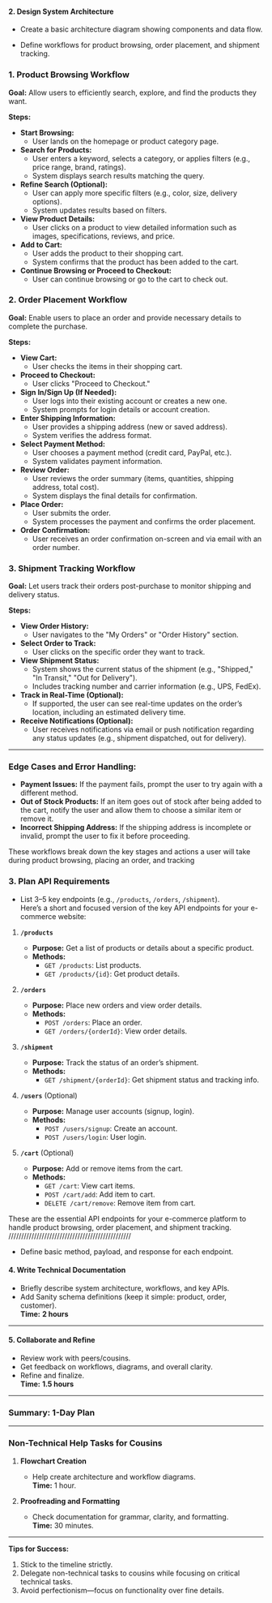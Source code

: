 #### **2. Design System Architecture**  
- Create a basic architecture diagram showing components and data flow.  

- Define workflows for product browsing, order placement, and shipment tracking.  

### 1. **Product Browsing Workflow**
   **Goal:** Allow users to efficiently search, explore, and find the products they want.

   **Steps:**
   - **Start Browsing:**
     - User lands on the homepage or product category page.
   - **Search for Products:**
     - User enters a keyword, selects a category, or applies filters (e.g., price range, brand, ratings).
     - System displays search results matching the query.
   - **Refine Search (Optional):**
     - User can apply more specific filters (e.g., color, size, delivery options).
     - System updates results based on filters.
   - **View Product Details:**
     - User clicks on a product to view detailed information such as images, specifications, reviews, and price.
   - **Add to Cart:**
     - User adds the product to their shopping cart.
     - System confirms that the product has been added to the cart.
   - **Continue Browsing or Proceed to Checkout:**
     - User can continue browsing or go to the cart to check out.

### 2. **Order Placement Workflow**
   **Goal:** Enable users to place an order and provide necessary details to complete the purchase.

   **Steps:**
   - **View Cart:**
     - User checks the items in their shopping cart.
   - **Proceed to Checkout:**
     - User clicks "Proceed to Checkout."
   - **Sign In/Sign Up (If Needed):**
     - User logs into their existing account or creates a new one.
     - System prompts for login details or account creation.
   - **Enter Shipping Information:**
     - User provides a shipping address (new or saved address).
     - System verifies the address format.
   - **Select Payment Method:**
     - User chooses a payment method (credit card, PayPal, etc.).
     - System validates payment information.
   - **Review Order:**
     - User reviews the order summary (items, quantities, shipping address, total cost).
     - System displays the final details for confirmation.
   - **Place Order:**
     - User submits the order.
     - System processes the payment and confirms the order placement.
   - **Order Confirmation:**
     - User receives an order confirmation on-screen and via email with an order number.

### 3. **Shipment Tracking Workflow**
   **Goal:** Let users track their orders post-purchase to monitor shipping and delivery status.

   **Steps:**
   - **View Order History:**
     - User navigates to the "My Orders" or "Order History" section.
   - **Select Order to Track:**
     - User clicks on the specific order they want to track.
   - **View Shipment Status:**
     - System shows the current status of the shipment (e.g., "Shipped," "In Transit," "Out for Delivery").
     - Includes tracking number and carrier information (e.g., UPS, FedEx).
   - **Track in Real-Time (Optional):**
     - If supported, the user can see real-time updates on the order’s location, including an estimated delivery time.
   - **Receive Notifications (Optional):**
     - User receives notifications via email or push notification regarding any status updates (e.g., shipment dispatched, out for delivery).

---

### Edge Cases and Error Handling:
- **Payment Issues:** If the payment fails, prompt the user to try again with a different method.
- **Out of Stock Products:** If an item goes out of stock after being added to the cart, notify the user and allow them to choose a similar item or remove it.
- **Incorrect Shipping Address:** If the shipping address is incomplete or invalid, prompt the user to fix it before proceeding.

These workflows break down the key stages and actions a user will take during product browsing, placing an order, and tracking 

### **3. Plan API Requirements**  
- List 3–5 key endpoints (e.g., `/products`, `/orders`, `/shipment`).  
Here’s a short and focused version of the key API endpoints for your e-commerce website:

1. **`/products`**
   - **Purpose:** Get a list of products or details about a specific product.
   - **Methods:** 
     - `GET /products`: List products.
     - `GET /products/{id}`: Get product details.

2. **`/orders`**
   - **Purpose:** Place new orders and view order details.
   - **Methods:** 
     - `POST /orders`: Place an order.
     - `GET /orders/{orderId}`: View order details.

3. **`/shipment`**
   - **Purpose:** Track the status of an order’s shipment.
   - **Methods:** 
     - `GET /shipment/{orderId}`: Get shipment status and tracking info.

4. **`/users`** (Optional)
   - **Purpose:** Manage user accounts (signup, login).
   - **Methods:**
     - `POST /users/signup`: Create an account.
     - `POST /users/login`: User login.

5. **`/cart`** (Optional)
   - **Purpose:** Add or remove items from the cart.
   - **Methods:**
     - `GET /cart`: View cart items.
     - `POST /cart/add`: Add item to cart.
     - `DELETE /cart/remove`: Remove item from cart.

These are the essential API endpoints for your e-commerce platform to handle product browsing, order placement, and shipment tracking.
////////////////////////////////////////////////
- Define basic method, payload, and response for each endpoint.  


#### **4. Write Technical Documentation**  
- Briefly describe system architecture, workflows, and key APIs.  
- Add Sanity schema definitions (keep it simple: product, order, customer).  
**Time:** **2 hours**  

---

#### **5. Collaborate and Refine**  
- Review work with peers/cousins.  
- Get feedback on workflows, diagrams, and overall clarity.  
- Refine and finalize.  
**Time:** **1.5 hours**  

---

### **Summary: 1-Day Plan**  


---

### **Non-Technical Help Tasks for Cousins**  
1. **Flowchart Creation**  
   - Help create architecture and workflow diagrams.  
   **Time:** 1 hour.  

2. **Proofreading and Formatting**  
   - Check documentation for grammar, clarity, and formatting.  
   **Time:** 30 minutes.  

---

**Tips for Success:**  
1. Stick to the timeline strictly.  
2. Delegate non-technical tasks to cousins while focusing on critical technical tasks.  
3. Avoid perfectionism—focus on functionality over fine details.